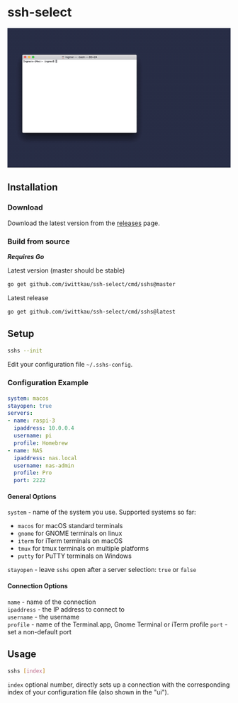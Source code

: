 # ssh-select

![sshs demo](.github/sshs.gif)

## Installation

### Download

Download the latest version from the [releases](https://github.com/iwittkau/ssh-select/releases) page.

### Build from source

***Requires Go***

Latest version (master should be stable)

```bash
go get github.com/iwittkau/ssh-select/cmd/sshs@master
```

Latest release

```bash
go get github.com/iwittkau/ssh-select/cmd/sshs@latest
```

## Setup

```bash
sshs --init
```

Edit your configuration file `~/.sshs-config`.

### Configuration Example

```yml
system: macos
stayopen: true
servers:
- name: raspi-3
  ipaddress: 10.0.0.4
  username: pi
  profile: Homebrew
- name: NAS
  ipaddress: nas.local
  username: nas-admin
  profile: Pro
  port: 2222
```

#### General Options

`system` - name of the system you use. Supported systems so far:
* `macos` for macOS standard terminals
* `gnome` for GNOME terminals on linux
* `iterm` for iTerm terminals on macOS
* `tmux` for tmux terminals on multiple platforms
* `putty` for PuTTY terminals on Windows   

`stayopen` - leave `sshs` open after a server selection: `true` or `false`

#### Connection Options

`name` - name of the connection  
`ipaddress` - the IP address to connect to  
`username` -  the username  
`profile` - name of the Terminal.app, Gnome Terminal or iTerm profile
`port` - set a non-default port


## Usage

```bash
sshs [index]
```

`index` optional number, directly sets up a connection with the corresponding index of your configuration file (also shown in the "ui").

